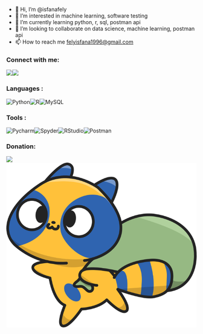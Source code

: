- 👋 Hi, I’m @isfanafely
- 👀 I’m interested in machine learning, software testing
- 🌱 I’m currently learning python, r, sql, postman api
- 💞️ I’m looking to collaborate on data science, machine learning, postman api
- 📫 How to reach me felyisfana1996@gmail.com

### Connect with me:

[<img align="left" src="https://img.shields.io/badge/Twitter-1DA1F2?style=for-the-badge&logo=twitter&logoColor=white" />][twitter]
&nbsp;
[<img align="left" src="https://img.shields.io/badge/LinkedIn-0077B5?style=for-the-badge&logo=linkedin&logoColor=white" />][linkedin]

<a name="languages-used"></a>

### Languages :

[<img align="left" src="https://img.shields.io/badge/python-3670A0?style=for-the-badge&logo=python&logoColor=white" title="Python" />][languages]
&nbsp;
[<img align="left" src="https://img.shields.io/badge/r-%23276DC3.svg?style=for-the-badge&logo=r&logoColor=white" title="R"/>][languages]
&nbsp;
[<img align="left" src="https://img.shields.io/badge/mysql-%23576DC3.svg?style=for-the-badge&logo=mysql&logoColor=white" title="MySQL"/>][languages]

<a name="program-used"></a>

### Tools :

[<img align="left" src="https://img.shields.io/badge/PyCharm-4B4B4B.svg?&style=for-the-badge&logo=PyCharm&logoColor=white" title="Pycharm"/>][program]
&nbsp;
[<img  align="left" src="https://img.shields.io/badge/Spyder-838485?style=for-the-badge&logo=spyder%20ide&logoColor=maroon" title="Spyder"/>][program]
&nbsp;
[<img align="left" src="https://img.shields.io/badge/RStudio-75AADB?style=for-the-badge&logo=RStudio&logoColor=white" title="RStudio"/>][program]
&nbsp;
[<img align="left" src="https://img.shields.io/badge/Postman-FF6C37?style=for-the-badge&logo=postman&logoColor=white" title="Postman"/>][program]

  
### Donation:

[<img align="left" src="https://img.shields.io/badge/PayPal-00457C?style=for-the-badge&logo=paypal&logoColor=white" />][paypal]
&nbsp;
[<img align="left" src="https://github.com/isfanafely/isfanafely/blob/main/aa.svg" />][paypal]


[twitter]: https://twitter.com/isfanafely
[linkedin]: https://linkedin.com/in/isfanafely
[paypal]: https://paypal.me/isfanafelyID
[languages]: #languages-used
[program]: #program-used
